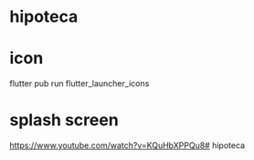 # hipoteca

# icon
flutter pub run flutter_launcher_icons

# splash screen
https://www.youtube.com/watch?v=KQuHbXPPQu8# hipoteca
